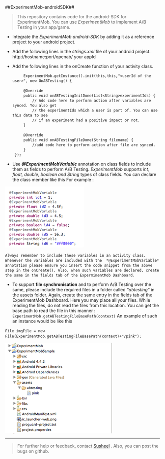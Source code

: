 ##ExperimentMob-androidSDK##
> This repository contains code for the android-SDK for ExperimentMob. You can use *ExperimentMob* to implement A/B Testing in your app/game. 
 
 * Integrate the *ExperimentMob android-SDK* by adding it as a reference project to your android project. 
 
 * Add the following lines in the *strings.xml* file of your android project.
		 <string name="experimentmob_basepath">http://hostname:port/openab/</string>
		 <string name="experimentmob_appid">your appId</string>
 * Add the following lines in the onCreate function of your activity class. 

			ExperimentMob.getInstance().init(this,this,"<userId of the user>", new OnABTesting() {
			
			@Override
			public void onABTestingInitDone(List<String>experimentIds) {
				// Add code here to perform action after variables are synced. You also get
				// the experimentIds which a user is part of. You can use this data to see  
				// if an experiment had a positive impact or not.
			}

			@Override
			public void onABTestingFileDone(String filename) {
				//add code here to perform action after file are synced.
			}
		});
 *  Use ***@ExperimentMobVariable*** annotation on class fields to include them as fields to perform A/B Testing.  *ExperimentMob* supports *int, float, double, boolean and String* types of class fields. You can declare the class member like this For example :
 
  ![Example](https://raw.githubusercontent.com/callmesusheel/ExperimentMob/master/screenshots/variables_dec.png)
	
    Always remember to include these variables in an activity class. Whenever the variables are included with the  *@ExperimentMobVariable* annotation please ensure you insert the code snippet from the above step in the onCreate(). Also, when such variables are declared, create the same in the fields tab of the ExpermimentMob Dashboard.
 *  To support **file synchronisation** and to perform A/B Testing over the same, please include the required files in a folder called *"abtesting"*  in the assets folder. Again, create the same entry in the fields tab of the ExperimentMob Dashboard. Here you may place all your files. While reading the files, do not read the files from this location. You can get the base path to read the file in this manner : 
`ExperimentMob.getABTestingFileBasePath(context)` 
An example of such an instance would be like this

 `File imgFile = new File(ExperimentMob.getABTestingFileBasePath(context)+"/pink");`
 
 ![Example](https://raw.githubusercontent.com/callmesusheel/ExperimentMob/master/screenshots/eclipse-assets.png)
 
----------
> For further help or feedback, contact [Susheel](mailto:susheel.s2k@gmail.com) . Also, you can post the bugs on github. 
